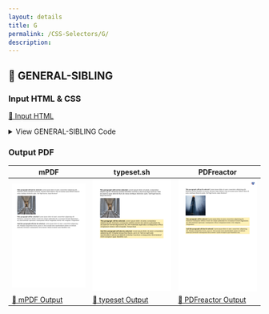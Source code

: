 ```yaml
---
layout: details
title: G
permalink: /CSS-Selectors/G/
description: 
---
```




## 🔬 GENERAL-SIBLING

### Input HTML & CSS

[📄 Input HTML](https://raw.githubusercontent.com/azettl/compare.html2pdf.tools/master//html/CSS%20Selectors/G/general-sibling.html)

<details>
    <summary>
        View GENERAL-SIBLING Code
    </summary>
    <pre>
        <code>
            &lt;!DOCTYPE html&gt;
&lt;!-- Sample from https://css-tricks.com/almanac/selectors/g/general-sibling/ --&gt;
&lt;html lang=&quot;en&quot;&gt;
    &lt;head&gt;
        &lt;style&gt;
        img ~ p {
  background-color: #FEF0B6;
  padding: 5px;
}

        &lt;/style&gt;
    &lt;/head&gt;
    &lt;body&gt;
        &lt;p&gt;&lt;strong&gt;This paragraph will not be selected.&lt;/strong&gt; Lorem ipsum dolor sit amet, consectetur adipisicing elit. Molestias beatae blanditiis inventore, ducimus atque dolores vitae accusamus quas deleniti illum ab natus similique distinctio optio. Sed fugit harum, sequi ducimus?&lt;/p&gt;

        &lt;img src=&quot;https://placeimg.com/200/200/arch&quot; alt=&quot;&quot; /&gt;
        
        &lt;p&gt;&lt;strong&gt;This paragraph will be selected.&lt;/strong&gt; Lorem ipsum dolor sit amet, consectetur adipisicing elit. Distinctio consequatur debitis eveniet iste ratione quibusdam hic accusamus! Eveniet dignissimos ad, nihil molestiae aspernatur consequuntur officia voluptatum tenetur velit voluptate. Temporibus! &lt;/p&gt;
        
        &lt;p&gt;&lt;strong&gt;And this paragraph will also be selected.&lt;/strong&gt; Lorem ipsum dolor sit amet, consectetur adipisicing elit. Voluptas temporibus facere, porro et. Sed corrupti iusto reprehenderit ratione est deleniti molestias inventore consequuntur dicta tenetur! Animi excepturi quae blanditiis cum.&lt;/p&gt;
    &lt;/body&gt;
&lt;/html&gt;
        </code>
    </pre>
</details>

### Output PDF

| mPDF | typeset.sh | PDFreactor |
|---------|---------|---------|
| ![mPDF Preview](mpdf__html_CSS_Selectors_G_general-sibling.html.png) | ![typeset Preview](typeset__html_CSS_Selectors_G_general-sibling.html.png) | ![PDFreactor Preview](pdfreactor__html_CSS_Selectors_G_general-sibling.html.png) |
| [📕 mPDF Output](mpdf__html_CSS_Selectors_G_general-sibling.html.pdf) | [📕 typeset Output](typeset__html_CSS_Selectors_G_general-sibling.html.pdf) | [📕 PDFreactor Output](pdfreactor__html_CSS_Selectors_G_general-sibling.html.pdf) |


